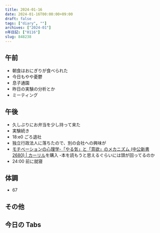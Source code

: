 ```yaml
---
title: 2024-01-16
date: 2024-01-16T00:00:00+09:00
draft: false
tags: ["diary", ""]
archives: ["2024-01"]
n年日記: ["0116"]
slug: 848238
---
```


## 午前

- 朝食はおにぎりが食べられた
- 今日もやや憂鬱
- 息子通園
- 昨日の実験の分析とか
- ミーティング

## 午後

- 久しぶりにお弁当を少し持って来た
- 実験続き
- 18:e0 ごろ退社
- 独立行政法人に落ちたので、別の会社への興味が
- [モチべーションの心理学-「やる気」と「意欲」のメカニズム (中公新書 2680) | カーリル](https://calil.jp/book/4121026802)を購入 -本を読もうと思えるぐらいには頭が回ってるのか
- 24:00 前に就寝

## 体調

- 67

## その他

## 今日の Tabs
